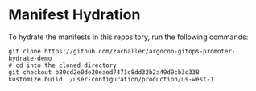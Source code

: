 # Manifest Hydration

To hydrate the manifests in this repository, run the following commands:

```shell
git clone https://github.com/zachaller/argocon-gitops-promoter-hydrate-demo
# cd into the cloned directory
git checkout b80cd2e0de20eaed7471c8dd32b2a49d9cb3c338
kustomize build ./user-configuration/production/us-west-1
```
